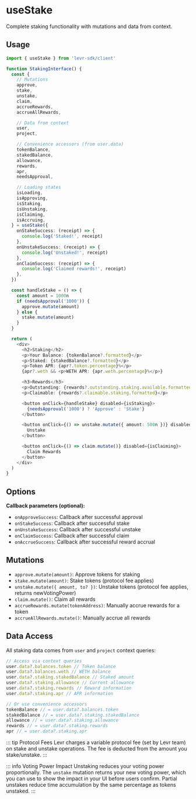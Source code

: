 # useStake

Complete staking functionality with mutations and data from context.

## Usage

```typescript
import { useStake } from 'levr-sdk/client'

function StakingInterface() {
  const {
    // Mutations
    approve,
    stake,
    unstake,
    claim,
    accrueRewards,
    accrueAllRewards,

    // Data from context
    user,
    project,

    // Convenience accessors (from user.data)
    tokenBalance,
    stakedBalance,
    allowance,
    rewards,
    apr,
    needsApproval,

    // Loading states
    isLoading,
    isApproving,
    isStaking,
    isUnstaking,
    isClaiming,
    isAccruing,
  } = useStake({
    onStakeSuccess: (receipt) => {
      console.log('Staked!', receipt)
    },
    onUnstakeSuccess: (receipt) => {
      console.log('Unstaked!', receipt)
    },
    onClaimSuccess: (receipt) => {
      console.log('Claimed rewards!', receipt)
    },
  })

  const handleStake = () => {
    const amount = 1000n
    if (needsApproval('1000')) {
      approve.mutate(amount)
    } else {
      stake.mutate(amount)
    }
  }

  return (
    <div>
      <h2>Staking</h2>
      <p>Your Balance: {tokenBalance?.formatted}</p>
      <p>Staked: {stakedBalance?.formatted}</p>
      <p>Token APR: {apr?.token.percentage}%</p>
      {apr?.weth && <p>WETH APR: {apr.weth.percentage}%</p>}

      <h3>Rewards</h3>
      <p>Outstanding: {rewards?.outstanding.staking.available.formatted}</p>
      <p>Claimable: {rewards?.claimable.staking.formatted}</p>

      <button onClick={handleStake} disabled={isStaking}>
        {needsApproval('1000') ? 'Approve' : 'Stake'}
      </button>

      <button onClick={() => unstake.mutate({ amount: 500n })} disabled={isUnstaking}>
        Unstake
      </button>

      <button onClick={() => claim.mutate()} disabled={isClaiming}>
        Claim Rewards
      </button>
    </div>
  )
}
```

## Options

**Callback parameters (optional):**

- `onApproveSuccess`: Callback after successful approval
- `onStakeSuccess`: Callback after successful stake
- `onUnstakeSuccess`: Callback after successful unstake
- `onClaimSuccess`: Callback after successful claim
- `onAccrueSuccess`: Callback after successful reward accrual

## Mutations

- `approve.mutate(amount)`: Approve tokens for staking
- `stake.mutate(amount)`: Stake tokens (protocol fee applies)
- `unstake.mutate({ amount, to? })`: Unstake tokens (protocol fee applies, returns newVotingPower)
- `claim.mutate()`: Claim all rewards
- `accrueRewards.mutate(tokenAddress)`: Manually accrue rewards for a token
- `accrueAllRewards.mutate()`: Manually accrue all rewards

## Data Access

All staking data comes from `user` and `project` context queries:

```typescript
// Access via context queries
user.data?.balances.token // Token balance
user.data?.balances.weth // WETH balance
user.data?.staking.stakedBalance // Staked amount
user.data?.staking.allowance // Current allowance
user.data?.staking.rewards // Reward information
user.data?.staking.apr // APR information

// Or use convenience accessors
tokenBalance // = user.data?.balances.token
stakedBalance // = user.data?.staking.stakedBalance
allowance // = user.data?.staking.allowance
rewards // = user.data?.staking.rewards
apr // = user.data?.staking.apr
```

::: tip Protocol Fees
Levr charges a variable protocol fee (set by Levr team) on stake and unstake operations. The fee is deducted from the amount you stake/unstake.
:::

::: info Voting Power Impact
Unstaking reduces your voting power proportionally. The `unstake` mutation returns your new voting power, which you can use to show the impact in your UI before users confirm. Partial unstakes reduce time accumulation by the same percentage as tokens unstaked.
:::
